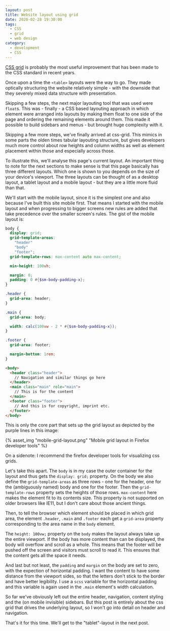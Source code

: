 ```yaml
---
layout: post
title: Website layout using grid
date: 2020-02-28 19:30:00
tags:
  - CSS
  - grid
  - web design
category:
  - development
  - CSS
---
```

[CSS grid](https://developer.mozilla.org/en-US/docs/Web/CSS/CSS_Grid_Layout) is probably the most useful improvement that has been made to the CSS standard in recent years.

Once upon a time the `<table>` layouts were the way to go. They made optically structuring the website relatively simple - with the downside that they severely mixed data structure with presentation.

Skipping a few steps, the next major layouting tool that was used were `float`s. This was - finally - a CSS based layouting approach in which element were arranged into layouts by making them float to one side of the page and ordering the remaining elements around them. This made it possible to build sidebars and menus - but brought huge complexity with it.

Skipping a few more steps, we've finally arrived at css-grid. This mimics in some parts the olden times tabular layouting structure, but gives developers much more control about row heights and column widths as well as element placement within those and especially across those.

To illustrate this, we'll analyse this page's current layout. An important thing to note for the next sections to make sense is that this page basically has three different layouts. Which one is shown to you depends on the size of your device's viewport. The three layouts can be thought of as a desktop layout, a tablet layout and a mobile layout - but they are a little more fluid than that.

We'll start with the mobile layout, since it is the simplest one and also because I've built this site mobile first. That means I started with the mobile layout and when progressing to bigger screens new rules are added that take precedence over the smaller screen's rules. The gist of the mobile layout is:

```scss
body {
  display: grid;
  grid-template-areas:
    "header"
    "body"
    "footer";
  grid-template-rows: max-content auto max-content;

  min-height: 100vh;

  margin: 0;
  padding: 0 #{$sm-body-padding-x};
}

.header {
  grid-area: header;
}

.main {
  grid-area: body;

  width: calc(100vw - 2 * #{$sm-body-padding-x});
}

.footer {
  grid-area: footer;

  margin-bottom: 1rem;
}
```

```html
<body>
  <header class="header">
    // Navigation and similar things go here
  </header>
  <main class="main" role="main">
    // This is for the content
  </main>
  <footer class="footer">
    // And this is for copyright, imprint etc.
  </footer>
</body>
```

This is only the core part that sets up the grid layout as depicted by the purple lines in this image:

{% asset_img "mobile-grid-layout.png" "Mobile grid layout in Firefox developer tools" %}

On a sidenote: I recommend the firefox developer tools for visualizing css grids.

Let's take this apart. The `body` is in my case the outer container for the layout and thus gets the `display: grid;` property. On the body we also define the `grid-template-areas` as three rows - one for the header, one for the (ambiguously named) body and one for the footer. Then the `grid-template-rows` property sets the heights of those rows. `max-content` here makes the element fit to its contents size. This property is not supported on older browsers like IE11, but I don't care about those ancient things.

Then, to tell the browser which element should be placed in which grid area, the element `.header`, `.main` and `.footer` each get a `grid-area` property corresponding to the area name in the `body` element.

The `height: 100vw;` property on the `body` makes the layout always take up the entire viewport. If the body has more content than can be displayed, the body will overflow and scroll as a whole. This means that the footer will be pushed off the screen and visitors must scroll to read it. This ensures that the content gets all the space it needs.

And last but not least, the `padding` and `margin` on the body are set to zero, with the expection of horizontal padding. I want the content to have some distance from the viewport sides, so that the letters don't stick to the border and have better legibility. I use a `scss` variable for the horizontal padding and this variable is again used in the `.main` element's width calculation.

So far we've obviously left out the entire header, navigation, content styling and the (on mobile invisible) sidebars. But this post is entirely about the css grid that drives the underlying layout, so I won't go into detail on header and navigation.

That's it for this time. We'll get to the "tablet"-layout in the next post.
